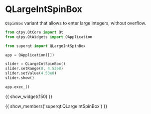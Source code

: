 # QLargeIntSpinBox

`QSpinBox` variant that allows to enter large integers, without overflow.

```python
from qtpy.QtCore import Qt
from qtpy.QtWidgets import QApplication

from superqt import QLargeIntSpinBox

app = QApplication([])

slider = QLargeIntSpinBox()
slider.setRange(0, 4.53e8)
slider.setValue(4.53e8)
slider.show()

app.exec_()
```

{{ show_widget(150) }}

{{ show_members('superqt.QLargeIntSpinBox') }}
